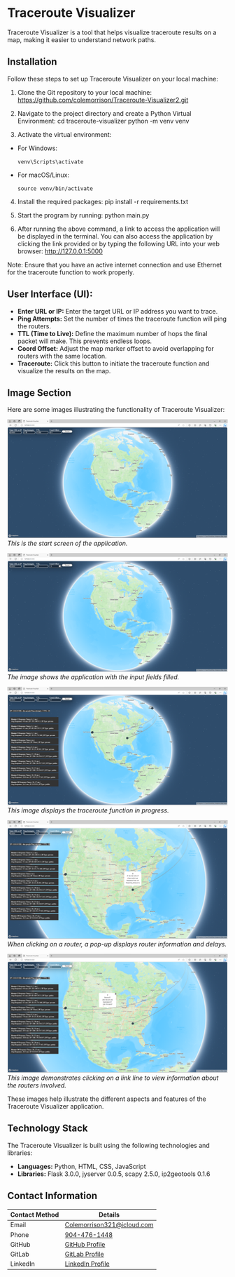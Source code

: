 # Traceroute Visualizer

Traceroute Visualizer is a tool that helps visualize traceroute results on a map, making it easier to understand network paths.

## Installation

Follow these steps to set up Traceroute Visualizer on your local machine:

1. Clone the Git repository to your local machine: https://github.com/colemorrison/Traceroute-Visualizer2.git

2. Navigate to the project directory and create a Python Virtual Environment:
   cd traceroute-visualizer
   python -m venv venv

3. Activate the virtual environment:

- For Windows:
  ```
  venv\Scripts\activate
  ```
- For macOS/Linux:
  ```
  source venv/bin/activate
  ```

4. Install the required packages: pip install -r requirements.txt

5. Start the program by running: python main.py

6. After running the above command, a link to access the application will be displayed in the terminal. You can also access the application by clicking the link provided or by typing the following URL into your web browser: http://127.0.0.1:5000

Note: Ensure that you have an active internet connection and use Ethernet for the traceroute function to work properly.

## User Interface (UI):

- **Enter URL or IP:** Enter the target URL or IP address you want to trace.
- **Ping Attempts:** Set the number of times the traceroute function will ping the routers.
- **TTL (Time to Live):** Define the maximum number of hops the final packet will make. This prevents endless loops.
- **Coord Offset:** Adjust the map marker offset to avoid overlapping for routers with the same location.
- **Traceroute:** Click this button to initiate the traceroute function and visualize the results on the map.

## Image Section

Here are some images illustrating the functionality of Traceroute Visualizer:

![Start Screen](readme-images/traceroute_visuliser_1.png)
_This is the start screen of the application._

![Input Fields](readme-images/traceroute_visuliser_2.png)
_The image shows the application with the input fields filled._

![Traceroute Function](readme-images/traceroute_visuliser_3.png)
_This image displays the traceroute function in progress._

![Router Information](readme-images/traceroute_visuliser_4.png)
_When clicking on a router, a pop-up displays router information and delays._

![Link Line Details](readme-images/traceroute_visuliser_5.png)
_This image demonstrates clicking on a link line to view information about the routers involved._

These images help illustrate the different aspects and features of the Traceroute Visualizer application.

## Technology Stack

The Traceroute Visualizer is built using the following technologies and libraries:

- **Languages:** Python, HTML, CSS, JavaScript
- **Libraries:** Flask 3.0.0, jyserver 0.0.5, scapy 2.5.0, ip2geotools 0.1.6

## Contact Information

| Contact Method | Details                                                                  |
| -------------- | ------------------------------------------------------------------------ |
| Email          | [Colemorrison321@icloud.com](mailto:Colemorrison321@icloud.com)          |
| Phone          | [904-476-1448](tel:904-476-1448)                                         |
| GitHub         | [GitHub Profile](https://github.com/colemorrison)                        |
| GitLab         | [GitLab Profile](https://gitlab.com/colemorrison)                        |
| LinkedIn       | [LinkedIn Profile](https://www.linkedin.com/in/cole-morrison-b7645a27a/) |
